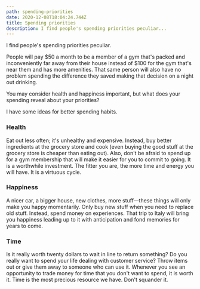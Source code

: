 ```yaml
---
path: spending-priorities
date: 2020-12-08T18:04:24.744Z
title: Spending priorities
description: I find people's spending priorities peculiar...
---
```

I find people's spending priorities peculiar.

People will pay $50 a month to be a member of a gym that's packed and inconveniently far away from their house instead of $100 for the gym that's near them and has more amenities. That same person will also have no problem spending the difference they saved making that decision on a night out drinking.

You may consider health and happiness important, but what does your spending reveal about your priorities?

I have some ideas for better spending habits.

### Health

Eat out less often; it's unhealthy and expensive. Instead, buy better ingredients at the grocery store and cook (even buying the good stuff at the grocery store is cheaper than eating out). Also, don't be afraid to spend up for a gym membership that will make it easier for you to commit to going. It is a worthwhile investment. The fitter you are, the more time and energy you will have. It is a virtuous cycle.

### Happiness

A nicer car, a bigger house, new clothes, more stuff—these things will only make you happy momentarily. Only buy new stuff when you need to replace old stuff. Instead, spend money on experiences. That trip to Italy will bring you happiness leading up to it with anticipation and fond memories for years to come.

### Time

Is it really worth twenty dollars to wait in line to return something? Do you really want to spend your life dealing with customer service? Throw items out or give them away to someone who can use it. Whenever you see an opportunity to trade money for time that you don't want to spend, it is worth it. Time is the most precious resource we have. Don't squander it.